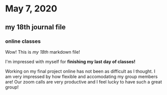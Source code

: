 # May 7, 2020

## my 18th journal file

### online classes

Wow! This is *my 18th* markdown file! 

I'm impressed with myself for **finishing my last day of classes!**

Working on my final project online has not been as difficult as I thought. I am very impressed by how flexible and accomodating my group members are! Our zoom calls are very productive and I feel lucky to have such a great group! 